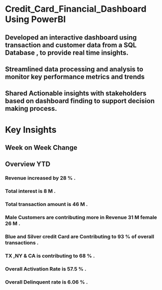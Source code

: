 # Credit_Card_Financial_Dashboard Using PowerBI
## Developed an interactive dashboard using transaction and customer data from a SQL Database , to provide real time insights.
## Streamlined data processing and analysis to monitor key performance metrics and trends
## Shared Actionable insights with stakeholders based on dashboard finding to support decision making process.

# Key Insights
## Week on Week Change

## Overview YTD

### Revenue increased by 28 % .
### Total interest is 8 M .
### Total transaction amount is 46 M .
### Male Customers are contributing more in Revenue 31 M female 26 M .
### Blue and Silver credit Card are Contributing to 93 % of overall transactions .
### TX ,NY & CA is contributing to 68 % .
### Overall Activation Rate is 57.5 % .
### Overall Delinquent rate is 6.06 % .
